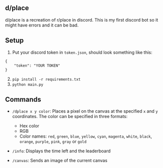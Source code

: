 ## d/place
d/place is a recreation of r/place in discord. This is my first discord bot so it might have errors and it can be bad.

## Setup

1. Put your discord token in `token.json`, should look something like this:
```
{
    "token": "YOUR TOKEN"
}
```
2. ```pip install -r requirements.txt```
3. ```python main.py```

## Commands

- `/dplace x y color`: Places a pixel on the canvas at the specified `x` and `y` coordinates. The color can be specified in three formats:
  - Hex color
  - RGB
  - Color names: `red`, `green`, `blue`, `yellow`, `cyan`, `magenta`, `white`, `black`, `orange`, `purple`, `pink`, `gray` or `gold`

- `/info`: Displays the time left and the leaderboard

- `/canvas`: Sends an image of the current canvas
